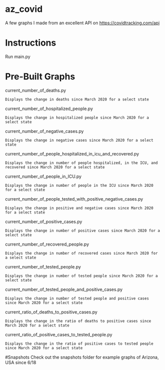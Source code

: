 # az_covid
A few graphs I made from an excellent API on https://covidtracking.com/api

# Instructions
Run main.py

# Pre-Built Graphs
current_number_of_deaths.py

    Displays the change in deaths since March 2020 for a select state

current_number_of_hospitalized_people.py

    Displays the change in hospitalized people since March 2020 for a select state

current_number_of_negative_cases.py

    Displays the change in negative cases since March 2020 for a select state

current_number_of_people_hospitalized_in_icu_and_recovered.py

    Displays the change in number of people hospitalized, in the ICU, and recovered since March 2020 for a select state
    
current_number_of_people_in_ICU.py
    
    Displays the change in number of people in the ICU since March 2020 for a select state
    
current_number_of_people_tested_with_positive_negative_cases.py

    Displays the change in positive and negative cases since March 2020 for a select state

current_number_of_positive_cases.py

    Displays the change in number of positive cases since March 2020 for a select state

current_number_of_recovered_people.py

    Displays the change in number of recovered cases since March 2020 for a select state
    
current_number_of_tested_people.py

    Displays the change in number of tested people since March 2020 for a select state

current_number_of_tested_people_and_positive_cases.py

    Displays the change in number of tested people and positive cases since March 2020 for a select state

current_ratio_of_deaths_to_positive_cases.py

    Displays the change in the ratio of deaths to positive cases since March 2020 for a select state
    
current_ratio_of_positive_cases_to_tested_people.py

    Displays the change in the ratio of positive cases to tested people since March 2020 for a select state

#Snapshots
Check out the snapshots folder for example graphs of Arizona, USA since 6/18